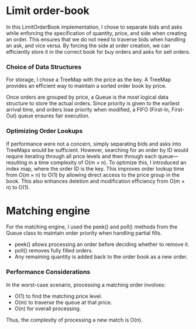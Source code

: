 # Limit order-book

In this LimitOrderBook implementation, I chose to separate bids and asks while enforcing the specification of quantity, price, 
and side when creating an order. This ensures that we do not need to traverse bids when handling an ask, and vice versa.
By forcing the side at order creation, we can efficiently store it in the correct book for buy orders and asks for sell orders.

### Choice of Data Structures
For storage, I chose a TreeMap with the price as the key. A TreeMap provides an efficient way to maintain a sorted order book by price.

Once orders are grouped by price, a Queue is the most logical data structure to store the actual orders. Since priority is given to the 
earliest arrival time, and orders lose priority when modified, a FIFO (First-In, First-Out) queue ensures fair execution.

### Optimizing Order Lookups
If performance were not a concern, simply separating bids and asks into TreeMaps would be sufficient. 
However, searching for an order by ID would require iterating through all price levels and then through each queue—resulting in a time complexity of O(m × n).
To optimize this, I introduced an index map, where the order ID is the key. 
This improves order lookup time from O(m × n) to O(1) by allowing direct access to the price group in the book. 
This also enhances deletion and modification efficiency from O(m × n) to O(1).

# Matching engine

For the matching engine, I used the peek() and poll() methods from the Queue class to maintain order priority when handling partial fills.
* peek() allows processing an order before deciding whether to remove it.
* poll() removes fully filled orders.
* Any remaining quantity is added back to the order book as a new order.

### Performance Considerations
In the worst-case scenario, processing a matching order involves:

* O(1) to find the matching price level.
* O(m) to traverse the queue at that price.
* O(n) for overall processing.

Thus, the complexity of processing a new match is O(n).

